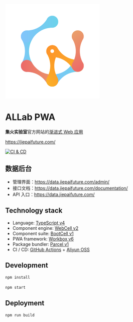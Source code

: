 ![](src/image/WebCell-0.png)

# ALLab PWA

**集火实验室**官方网站的[渐进式 Web 应用][1]

https://jiepaifuture.com/

[![CI & CD](https://github.com/demongodYY/alllab-website/workflows/CI%20&%20CD/badge.svg)][2]

## 数据后台

-   管理界面：https://data.jiepaifuture.com/admin/
-   接口文档：https://data.jiepaifuture.com/documentation/
-   API 入口：https://data.jiepaifuture.com/

## Technology stack

-   Language: [TypeScript v4][3]
-   Component engine: [WebCell v2][4]
-   Component suite: [BootCell v1][5]
-   PWA framework: [Workbox v6][6]
-   Package bundler: [Parcel v1][7]
-   CI / CD: [GitHub Actions][8] + [Aliyun OSS][9]

## Development

```shell
npm install

npm start
```

## Deployment

```shell
npm run build
```

[1]: https://developer.mozilla.org/zh-CN/docs/Web/Progressive_web_apps
[2]: https://github.com/demongodYY/alllab-website/actions
[3]: https://typescriptlang.org
[4]: https://web-cell.dev/
[5]: https://bootstrap.web-cell.dev/
[6]: https://developers.google.com/web/tools/workbox
[7]: https://parceljs.org
[8]: https://github.com/features/actions
[9]: https://www.aliyun.com/product/oss
